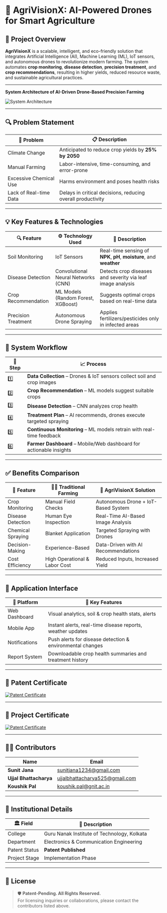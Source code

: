 # 🌾 AgriVisionX: AI-Powered Drones for Smart Agriculture

## 📌 Project Overview

**AgriVisionX** is a scalable, intelligent, and eco-friendly solution that integrates Artificial Intelligence (AI), Machine Learning (ML), IoT sensors, and autonomous drones to revolutionize modern farming. The system automates **crop monitoring**, **disease detection**, **precision treatment**, and **crop recommendations**, resulting in higher yields, reduced resource waste, and sustainable agricultural practices.

---
**System Architecture of AI-Driven Drone-Based Precision Farming**

![System Architecture](https://github.com/Sunitjana/AgriVisionX/blob/main/BlockDiagram.png?raw=true)  

---

## 🔍 Problem Statement

| 🔧 Problem              | 📋 Description                                                  |
|------------------------|------------------------------------------------------------------|
| Climate Change         | Anticipated to reduce crop yields by **25% by 2050**             |
| Manual Farming         | Labor-intensive, time-consuming, and error-prone                 |
| Excessive Chemical Use | Harms environment and poses health risks                         |
| Lack of Real-time Data | Delays in critical decisions, reducing overall productivity      |

---

## 💡 Key Features & Technologies

| 🔍 Feature              | ⚙️ Technology Used                     | 📝 Description                                                      |
|------------------------|----------------------------------------|----------------------------------------------------------------------|
| Soil Monitoring        | IoT Sensors                            | Real-time sensing of **NPK**, **pH**, **moisture**, and **weather** |
| Disease Detection      | Convolutional Neural Networks (CNN)    | Detects crop diseases and severity via leaf image analysis          |
| Crop Recommendation    | ML Models (Random Forest, XGBoost)     | Suggests optimal crops based on real-time data                      |
| Precision Treatment    | Autonomous Drone Spraying              | Applies fertilizers/pesticides only in infected areas               |

---

## 🧠 System Workflow

| 🔢 Step | 📈 Process                                                                 |
|--------|---------------------------------------------------------------------------|
| 1️⃣     | **Data Collection** – Drones & IoT sensors collect soil and crop images   |
| 2️⃣     | **Crop Recommendation** – ML models suggest suitable crops                |
| 3️⃣     | **Disease Detection** – CNN analyzes crop health                          |
| 4️⃣     | **Treatment Plan** – AI recommends, drones execute targeted spraying      |
| 5️⃣     | **Continuous Monitoring** – ML models retrain with real-time feedback     |
| 6️⃣     | **Farmer Dashboard** – Mobile/Web dashboard for actionable insights       |

---

## ✅ Benefits Comparison

| 🌟 Feature             | 🧑‍🌾 Traditional Farming       | 🚀 AgriVisionX Solution                |
|------------------------|-------------------------------|----------------------------------------|
| Crop Monitoring        | Manual Field Checks            | Autonomous Drone + IoT-Based System    |
| Disease Detection      | Human Eye Inspection           | Real-Time AI-Based Image Analysis      |
| Chemical Spraying      | Blanket Application            | Targeted Spraying with Drones          |
| Decision-Making        | Experience-Based               | Data-Driven with AI Recommendations    |
| Cost Efficiency        | High Operational & Labor Cost  | Reduced Inputs, Increased Yield        |

---

## 📱 Application Interface

| 📲 Platform     | 🧩 Key Features                                                   |
|----------------|------------------------------------------------------------------|
| Web Dashboard  | Visual analytics, soil & crop health stats, alerts               |
| Mobile App     | Instant alerts, real-time disease reports, weather updates       |
| Notifications  | Push alerts for disease detection & environmental changes        |
| Report System  | Downloadable crop health summaries and treatment history         |

---

## 🧾 Patent Certificate

[![Patent Certificate](https://github.com/Sunitjana/AgriVisionX/blob/main/test/download.png?raw=true)](https://github.com/Sunitjana/AgriVisionX/blob/main/test/download.png?raw=true)  


---
## 🧾 Project Certificate

[![Patent Certificate](https://github.com/Sunitjana/AgriVisionX/blob/main/PROJECT%20COMPLETION%20CERTIFICATE.jpg?raw=true)](https://github.com/Sunitjana/AgriVisionX/blob/main/PROJECT%20COMPLETION%20CERTIFICATE.jpg?raw=true)


---

## 👨‍🔬 Contributors

| Name               | Email                                       |
|--------------------|---------------------------------------------|
| **Sunit Jana**     | [sunitjana1234@gmail.com](mailto:sunitjana1234@gmail.com) |
| **Ujjal Bhattacharya** | [ujjalbhattacharya525@gmail.com](mailto:ujjalbhattacharya525@gmail.com) |
| **Koushik Pal**    | [koushik.pal@gnit.ac.in](mailto:koushik.pal@gnit.ac.in)   |

---

## 🏫 Institutional Details

| 🏛️ Field          | 📝 Description                                     |
|-------------------|---------------------------------------------------|
| College           | Guru Nanak Institute of Technology, Kolkata       |
| Department        | Electronics & Communication Engineering           |
| Patent Status     | **Patent Published**                              |
| Project Stage     | Implementation Phase                              |

---

## 📃 License

> 🛡️ **Patent-Pending. All Rights Reserved.**  
> For licensing inquiries or collaborations, please contact the contributors listed above.

